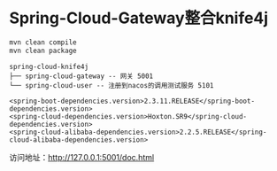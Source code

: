 # Spring-Cloud-Gateway整合knife4j

```bash
mvn clean compile
mvn clean package
```

```
spring-cloud-knife4j
├── spring-cloud-gateway -- 网关 5001
└── spring-cloud-user -- 注册到nacos的调用测试服务 5101

<spring-boot-dependencies.version>2.3.11.RELEASE</spring-boot-dependencies.version>
<spring-cloud-dependencies.version>Hoxton.SR9</spring-cloud-dependencies.version>
<spring-cloud-alibaba-dependencies.version>2.2.5.RELEASE</spring-cloud-alibaba-dependencies.version>
```

访问地址：http://127.0.0.1:5001/doc.html